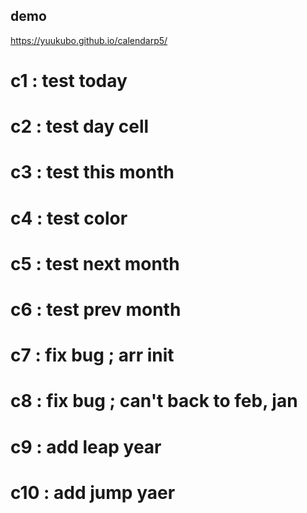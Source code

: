 ## demo  
https://yuukubo.github.io/calendarp5/  
  
# c1  : test today  
# c2  : test day cell  
# c3  : test this month  
# c4  : test color  
# c5  : test next month  
# c6  : test prev month  
# c7  : fix bug ; arr init  
# c8  : fix bug ; can't back to feb, jan  
# c9  : add leap year  
# c10 : add jump yaer  